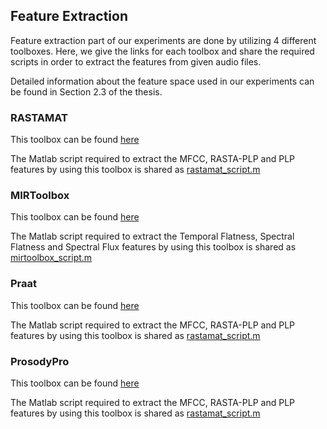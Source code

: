 ## Feature Extraction

Feature extraction part of our experiments are done by utilizing 4 different toolboxes. Here, we give the links for each toolbox and share the required scripts in order to extract the features from given audio files.

Detailed information about the feature space used in our experiments can be found in Section 2.3 of the thesis.

### RASTAMAT

This toolbox can be found [here](https://labrosa.ee.columbia.edu/matlab/rastamat/)

The Matlab script required to extract the MFCC, RASTA-PLP and PLP features by using this toolbox is shared as [rastamat_script.m](https://github.com/furkanyesiler/PhonationModes/blob/master/thesis-proposedmethod/feature_extraction/rastamat_script.m)

### MIRToolbox

This toolbox can be found [here](https://www.jyu.fi/hytk/fi/laitokset/mutku/en/research/materials/mirtoolbox)

The Matlab script required to extract the Temporal Flatness, Spectral Flatness and Spectral Flux features by using this toolbox is shared as [mirtoolbox_script.m](https://github.com/furkanyesiler/PhonationModes/blob/master/thesis-proposedmethod/feature_extraction/mirtoolbox_script.m)

### Praat

This toolbox can be found [here](http://www.fon.hum.uva.nl/praat/)

The Matlab script required to extract the MFCC, RASTA-PLP and PLP features by using this toolbox is shared as [rastamat_script.m](https://github.com/furkanyesiler/PhonationModes/blob/master/thesis-proposedmethod/feature_extraction/rastamat_script.m)

### ProsodyPro

This toolbox can be found [here](http://www.homepages.ucl.ac.uk/~uclyyix/ProsodyPro/)

The Matlab script required to extract the MFCC, RASTA-PLP and PLP features by using this toolbox is shared as [rastamat_script.m](https://github.com/furkanyesiler/PhonationModes/blob/master/thesis-proposedmethod/feature_extraction/rastamat_script.m)

